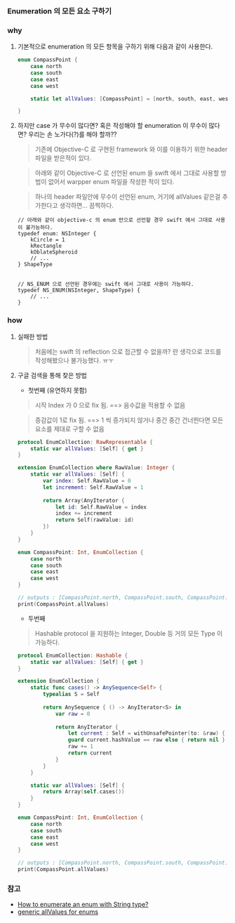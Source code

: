 ### Enumeration 의 모든 요소 구하기

### why

1. 기본적으로 enumeration 의 모든 항목을 구하기 위해 다음과 같이 사용한다.

	~~~swift
	enum CompassPoint {
		case north
		case south
		case east
		case west
	
		static let allValues: [CompassPoint] = [north, south, east, west]
	
	}
	~~~

2. 하지만 case 가 무수이 많다면? 혹은 작성해야 할 enumeration 이 무수이 많다면? 우리는 손 노가다(?)를 해야 할까??

	> 기존에 Objective-C 로 구현된 framework 와 이를 이용하기 위한 header 파일을 받은적이 있다.

	> 아래와 같이 Objective-C 로 선언된 enum 을 swift 에서 그대로 사용할 방법이 없어서 warpper enum 파일을 작성한 적이 있다.
	
	> 하나의 header 파일안에 무수이 선언된 enum, 거기에  allValues 같은걸 추가한다고 생각하면... 끔찍하다.
	
	
	~~~objc
	// 아래와 같이 objective-c 의 enum 만으로 선언할 경우 swift 에서 그대로 사용이 불가능하다.
	typedef enum: NSInteger {
		kCircle = 1
		kRectangle
		kOblateSpheroid
		// ...
	} ShapeType
	
	
	// NS_ENUM 으로 선언된 경우에는 swift 에서 그대로 사용이 가능하다.
	typedef NS_ENUM(NSInteger, ShapeType) {
		// ...
	}
	~~~


### how

1. 실패한 방법
	
	> 처음에는 swift 의 reflection 으로 접근할 수 없을까? 란 생각으로 코드를 작성해봤으나 불가능했다. ㅠㅜ 
	
	
2. 구글 검색을 통해 찾은 방법
	* 첫번째 (유연하지 못함)
	
	> 시작 Index 가 0 으로 fix 됨. ==> 음수값을 적용할 수 없음
	
	> 증감값이 1로 fix 됨. ==>  1 씩 증가되지 않거나  중간 중간 건너띈다면 모든 요소를 제대로 구할 수 없음

	~~~swift
	protocol EnumCollection: RawRepresentable {
		static var allValues: [Self] { get }
	}
	
	extension EnumCollection where RawValue: Integer {
		static var allValues: [Self] {
			var index: Self.RawValue = 0
			let increment: Self.RawValue = 1
			
			return Array(AnyIterator {
				let id: Self.RawValue = index
				index += increment
				return Self(rawValue: id)
			})
		}
	}
	
	enum CompassPoint: Int, EnumCollection {
		case north
		case south
		case east
		case west
	}
	
	// outputs : [CompassPoint.north, CompassPoint.south, CompassPoint.east, CompassPoint.west]
	print(CompassPoint.allValues)

	~~~
	
	* 두번째 
	
	> Hashable protocol 을 지원하는 Integer, Double 등 거의 모든 Type 이 가능하다.
	
	
	~~~swift
	protocol EnumCollection: Hashable {
		static var allValues: [Self] { get }
	}

	extension EnumCollection {
		static func cases() -> AnySequence<Self> {
			typealias S = Self
		
			return AnySequence { () -> AnyIterator<S> in
				var raw = 0
				
				return AnyIterator {
					let current : Self = withUnsafePointer(to: &raw) { $0.withMemoryRebound(to: S.self, capacity: 1) { $0.pointee } }
					guard current.hashValue == raw else { return nil }
					raw += 1
					return current
				}
			}
		}
    
		static var allValues: [Self] {
			return Array(self.cases())
		}
	}

	enum CompassPoint: Int, EnumCollection {
		case north
		case south
		case east
		case west
	}

	// outputs : [CompassPoint.north, CompassPoint.south, CompassPoint.east, CompassPoint.west]
	print(CompassPoint.allValues)
	
	~~~
	
	
### 참고


* [How to enumerate an enum with String type?](http://stackoverflow.com/questions/24007461/how-to-enumerate-an-enum-with-string-type/24137319#24137319)	
* [generic allValues for enums](https://theswiftdev.com/2017/01/05/18-swift-gist-generic-allvalues-for-enums/)